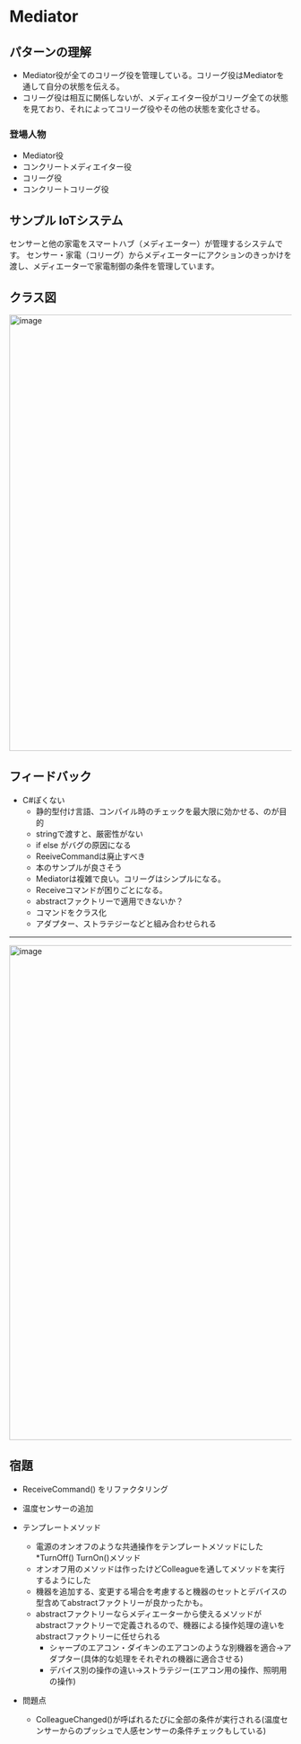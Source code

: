 # Mediator
## パターンの理解
- Mediator役が全てのコリーグ役を管理している。コリーグ役はMediatorを通して自分の状態を伝える。
- コリーグ役は相互に関係しないが、メディエイター役がコリーグ全ての状態を見ており、それによってコリーグ役やその他の状態を変化させる。

### 登場人物
- Mediator役
- コンクリートメディエイター役
- コリーグ役
- コンクリートコリーグ役

## サンプル IoTシステム
センサーと他の家電をスマートハブ（メディエーター）が管理するシステムです。
センサー・家電（コリーグ）からメディエーターにアクションのきっかけを渡し、メディエーターで家電制御の条件を管理しています。

## クラス図

<img width="777" alt="image" src="https://github.com/user-attachments/assets/ca182ca3-f876-4cbb-a9af-773c9db17fdb" />


## フィードバック
- C#ぽくない
  - 静的型付け言語、コンパイル時のチェックを最大限に効かせる、のが目的
  - stringで渡すと、厳密性がない
  - if else がバグの原因になる
  - ReeiveCommandは廃止すべき
  - 本のサンプルが良さそう
  - Mediatorは複雑で良い。コリーグはシンプルになる。
  - Receiveコマンドが困りごとになる。
  - abstractファクトリーで適用できないか？
  - コマンドをクラス化
  - アダプター、ストラテジーなどと組み合わせられる



---

<img width="881" alt="image" src="https://github.com/user-attachments/assets/816bcc64-325a-4779-a559-08ae706364b5" />

## 宿題
- ReceiveCommand() をリファクタリング
- 温度センサーの追加
  
- テンプレートメソッド
  - 電源のオンオフのような共通操作をテンプレートメソッドにした *TurnOff() TurnOn()メソッド
  - オンオフ用のメソッドは作ったけどColleagueを通してメソッドを実行するようにした
  - 機器を追加する、変更する場合を考慮すると機器のセットとデバイスの型含めてabstractファクトリーが良かったかも。
  - abstractファクトリーならメディエーターから使えるメソッドがabstractファクトリーで定義されるので、機器による操作処理の違いをabstractファクトリーに任せられる
	  - シャープのエアコン・ダイキンのエアコンのような別機器を適合→アダプター(具体的な処理をそれぞれの機器に適合させる)
	  - デバイス別の操作の違い→ストラテジー(エアコン用の操作、照明用の操作)

- 問題点
  - ColleagueChanged()が呼ばれるたびに全部の条件が実行される(温度センサーからのプッシュで人感センサーの条件チェックもしている)
